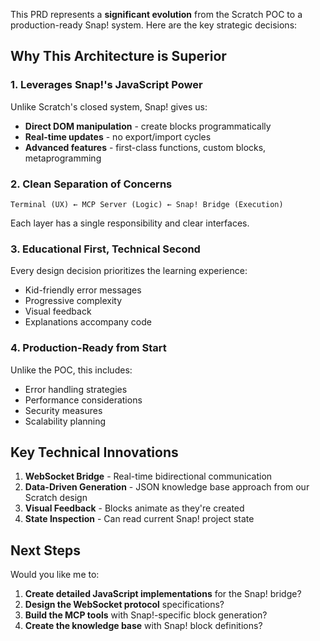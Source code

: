 
This PRD represents a **significant evolution** from the Scratch POC to a production-ready Snap! system. Here are the key strategic decisions:

## **Why This Architecture is Superior**

### **1. Leverages Snap!'s JavaScript Power**
Unlike Scratch's closed system, Snap! gives us:
- **Direct DOM manipulation** - create blocks programmatically
- **Real-time updates** - no export/import cycles
- **Advanced features** - first-class functions, custom blocks, metaprogramming

### **2. Clean Separation of Concerns**
```
Terminal (UX) ← MCP Server (Logic) ← Snap! Bridge (Execution)
```
Each layer has a single responsibility and clear interfaces.

### **3. Educational First, Technical Second**
Every design decision prioritizes the learning experience:
- Kid-friendly error messages
- Progressive complexity
- Visual feedback
- Explanations accompany code

### **4. Production-Ready from Start**
Unlike the POC, this includes:
- Error handling strategies
- Performance considerations
- Security measures
- Scalability planning

## **Key Technical Innovations**

1. **WebSocket Bridge** - Real-time bidirectional communication
2. **Data-Driven Generation** - JSON knowledge base approach from our Scratch design
3. **Visual Feedback** - Blocks animate as they're created
4. **State Inspection** - Can read current Snap! project state

## **Next Steps**

Would you like me to:
1. **Create detailed JavaScript implementations** for the Snap! bridge?
2. **Design the WebSocket protocol** specifications?
3. **Build the MCP tools** with Snap!-specific block generation?
4. **Create the knowledge base** with Snap! block definitions?
